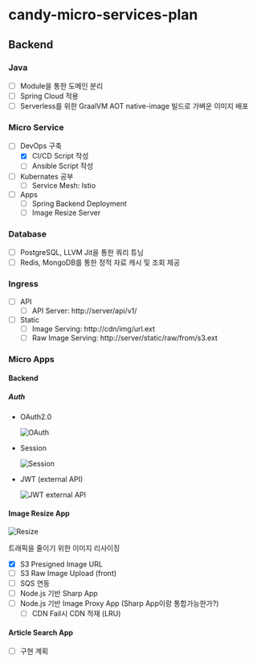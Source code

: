 # candy-micro-services-plan

## Backend

### Java

 - [ ] Module을 통한 도메인 분리
 - [ ] Spring Cloud 적용
 - [ ] Serverless를 위한 GraalVM AOT native-image 빌드로 가벼운 이미지 배포

### Micro Service

 - [ ] DevOps 구축
   - [x] CI/CD Script 작성
   - [ ] Ansible Script 작성
   
 - [ ] Kubernates 공부
   - [ ] Service Mesh: Istio
   
 - [ ] Apps
   - [ ] Spring Backend Deployment
   - [ ] Image Resize Server

### Database

 - [ ] PostgreSQL, LLVM Jit을 통한 쿼리 튜닝
 - [ ] Redis, MongoDB를 통한 정적 자료 캐시 및 조회 제공
 
### Ingress

 - [ ] API
   - [ ] API Server: http://server/api/v1/
 - [ ] Static
   - [ ] Image Serving: http://cdn/img/url.ext
   - [ ] Raw Image Serving: http://server/static/raw/from/s3.ext
 
### Micro Apps

#### Backend

##### Auth

- OAuth2.0
  
  ![OAuth](https://user-images.githubusercontent.com/9719650/177562962-981d31e6-545c-4e57-9847-b1fed46bcd7e.jpg)

- Session

  ![Session](https://user-images.githubusercontent.com/9719650/177559067-63c704a6-502b-4047-a32d-db8f56b50a0b.jpg)
  
- JWT (external API)

  ![JWT external API](https://user-images.githubusercontent.com/9719650/177564783-10bcaf31-cb92-4ffc-9d82-f9ebbd00bc6e.jpg)

#### Image Resize App

![Resize](https://user-images.githubusercontent.com/9719650/177554309-a15826a2-cfe1-40f8-bf1c-97ed5605c1d4.jpg)

트래픽을 줄이기 위한 이미지 리사이징

 - [x] S3 Presigned Image URL
 - [ ] S3 Raw Image Upload (front)
 - [ ] SQS 연동
 - [ ] Node.js 기반 Sharp App
 - [ ] Node.js 기반 Image Proxy App (Sharp App이랑 통합가능한가?)
   - [ ] CDN Fail시 CDN 적재 (LRU)

#### Article Search App

 - [ ] 구현 계획 
